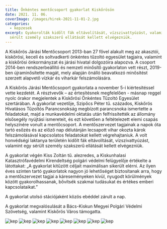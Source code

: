```yaml
---
title: Önkéntes mentőcsoport gyakorlat Kiskőrösön
date: 2021. 11. 06.
coverImage: /images/hirek-2021-11-01-2.jpg
categories:
  - kepzesek
excerpt: Gyakorolták kidőlt fák eltávolítását, vízszivattyúzást, valamint egy
  sérült személy szakszerű ellátását kellett elvégezniük.
---
```

A Kiskőrös Járási Mentőcsoport 2013-ban 27 fővel alakult meg az akasztói, kiskőrösi,
keceli és soltvadkerti önkéntes tűzoltó egyesület tagjaira, valamint a kiskőrösi önkormányzat
és járási hivatal dolgozóira alapozva. A csoport 2014-ben rendszerbeállító és nemzeti minősítő gyakorlaton vett részt, 2019-ben újraminősítette magát, mely alapján önálló beavatkozó minősítést szerzett alapvető vízkár és viharkár felszámolására.

A Kiskőrös Járási Mentőcsoport gyakorlata a november 5-i kiértesítéssel vette kezdetét. 
A résztvevők – az értesítésnek megfelelően - másnap reggel nyolc órakor megjelentek a 
Kiskőrösi Önkéntes Tűzoltó Egyesület szertárában. A gyakorlat vezetője, Szipőcs Péter tű. százados, 
Kiskőrös Hivatásos Tűzoltós Parancsnokság megbízott parancsnoka ismertette a feladatokat, 
majd a munkavédelmi oktatás után felfrissítették az állomány elsősegély nyújtási ismereteit, 
és ezt követően a feltételezett elemi csapás helyszínére vonult a mentőcsoport. 
A mentőszervezet tagjainak a napok óta tartó esőzés és az előző nap délutánján lecsapott 
vihar okozta károk felszámolásával kapcsolatos feladatokat kellett végrehajtaniuk. 
A volt honvédségi laktanya területén kidőlt fák eltávolítását, vízszivattyúzást, valamint egy 
sérült személy szakszerű ellátását kellett elvégezniük.

A gyakorlat végén Kiss Zoltán tű. alezredes, a Kiskunhalasi Katasztrófavédelmi Kirendeltség polgári védelmi 
felügyelője értékelte a látottakat: „A gyakorlat kitűzött céljait maximálisan sikerült elérni. 
Az ilyen éves szinten tartó gyakorlatok nagyon jó lehetőséget biztosítanak arra, hogy a mentőszervezet tagjai a 
káreseményeken kívül, nyugodt körülmények között gyakorolhassanak, bővítsék szakmai tudásukat és értékes emberi kapcsolataikat.”

A gyakorlat utolsó stációjaként közös ebéddel zárult a nap.

A gyakorlat megvalósulását a Bács-Kiskun Megyei Polgári Védelmi Szövetség, valamint Kiskőrös Város támogatta. 

![kep](/images/hirek-2021-11-01-1.jpg) 
![kep](/images/hirek-2021-11-01-2.jpg) 
![kep](/images/hirek-2021-11-01-3.jpg) 
![kep](/images/hirek-2021-11-01-4.jpg) 
![kep](/images/hirek-2021-11-01-5.jpg) 
![kep](/images/hirek-2021-11-01-6.jpg) 
![kep](/images/hirek-2021-11-01-7.jpg) 
![kep](/images/hirek-2021-11-01-8.jpg) 
